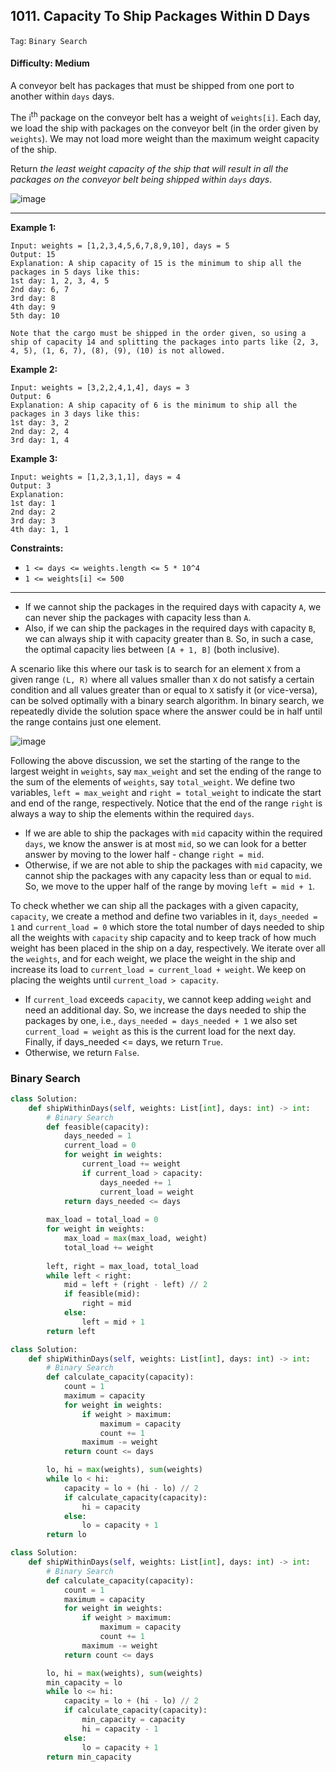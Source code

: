 ## 1011. Capacity To Ship Packages Within D Days

```Tag```: ```Binary Search```

#### Difficulty: Medium

A conveyor belt has packages that must be shipped from one port to another within ```days``` days.

The i<sup>th</sup> package on the conveyor belt has a weight of ```weights[i]```. Each day, we load the ship with packages on the conveyor belt (in the order given by ```weights```). We may not load more weight than the maximum weight capacity of the ship.

Return _the least weight capacity of the ship that will result in all the packages on the conveyor belt being shipped within ```days``` days_.

![image](https://user-images.githubusercontent.com/35042430/220540582-77d06c24-63b9-4a50-a725-4bb937d30ab2.png)

---

__Example 1:__
```
Input: weights = [1,2,3,4,5,6,7,8,9,10], days = 5
Output: 15
Explanation: A ship capacity of 15 is the minimum to ship all the packages in 5 days like this:
1st day: 1, 2, 3, 4, 5
2nd day: 6, 7
3rd day: 8
4th day: 9
5th day: 10

Note that the cargo must be shipped in the order given, so using a ship of capacity 14 and splitting the packages into parts like (2, 3, 4, 5), (1, 6, 7), (8), (9), (10) is not allowed.
```

__Example 2:__
```
Input: weights = [3,2,2,4,1,4], days = 3
Output: 6
Explanation: A ship capacity of 6 is the minimum to ship all the packages in 3 days like this:
1st day: 3, 2
2nd day: 2, 4
3rd day: 1, 4
```

__Example 3:__
```
Input: weights = [1,2,3,1,1], days = 4
Output: 3
Explanation:
1st day: 1
2nd day: 2
3rd day: 3
4th day: 1, 1
```

__Constraints:__

- ```1 <= days <= weights.length <= 5 * 10^4```
- ```1 <= weights[i] <= 500```

---

- If we cannot ship the packages in the required days with capacity ```A```, we can never ship the packages with capacity less than ```A```. 
- Also, if we can ship the packages in the required days with capacity ```B```, we can always ship it with capacity greater than ```B```. So, in such a case, the optimal capacity lies between ```[A + 1, B]``` (both inclusive).

A scenario like this where our task is to search for an element ```X``` from a given range ```(L, R)``` where all values smaller than ```X``` do not satisfy a certain condition and all values greater than or equal to ```X``` satisfy it (or vice-versa), can be solved optimally with a binary search algorithm. In binary search, we repeatedly divide the solution space where the answer could be in half until the range contains just one element.

![image](https://leetcode.com/problems/capacity-to-ship-packages-within-d-days/solutions/2934252/Figures/1011/1011-1.png)

Following the above discussion, we set the starting of the range to the largest weight in ```weights```, say ```max_weight``` and set the ending of the range to the sum of the elements of ```weights```, say ```total_weight```. We define two variables, ```left = max_weight``` and ```right = total_weight``` to indicate the start and end of the range, respectively. Notice that the end of the range ```right``` is always a way to ship the elements within the required ```days```.

- If we are able to ship the packages with ```mid``` capacity within the required ```days```, we know the answer is at most ```mid```, so we can look for a better answer by moving to the lower half - change ```right = mid```.
- Otherwise, if we are not able to ship the packages with ```mid``` capacity, we cannot ship the packages with any capacity less than or equal to ```mid```. So, we move to the upper half of the range by moving ```left = mid + 1```.

To check whether we can ship all the packages with a given capacity, ```capacity```, we create a method and define two variables in it, ```days_needed = 1``` and ```current_load = 0``` which store the total number of days needed to ship all the weights with ```capacity``` ship capacity and to keep track of how much weight has been placed in the ship on a day, respectively. We iterate over all the ```weights```, and for each weight, we place the weight in the ship and increase its load to ```current_load = current_load + weight```. We keep on placing the weights until ```current_load > capacity```. 

- If ```current_load``` exceeds ```capacity```, we cannot keep adding ```weight``` and need an additional day. So, we increase the days needed to ship the packages by one, i.e., ```days_needed = days_needed + 1``` we also set ```current_load = weight``` as this is the current load for the next day. Finally, if days_needed <= days, we return ```True```. 
- Otherwise, we return ```False```.    

### Binary Search

```Python
class Solution:
    def shipWithinDays(self, weights: List[int], days: int) -> int:
        # Binary Search
        def feasible(capacity):
            days_needed = 1
            current_load = 0
            for weight in weights:
                current_load += weight
                if current_load > capacity:
                    days_needed += 1
                    current_load = weight
            return days_needed <= days
        
        max_load = total_load = 0
        for weight in weights:
            max_load = max(max_load, weight)
            total_load += weight
        
        left, right = max_load, total_load
        while left < right:
            mid = left + (right - left) // 2
            if feasible(mid):
                right = mid
            else:
                left = mid + 1
        return left
```

```Python
class Solution:
    def shipWithinDays(self, weights: List[int], days: int) -> int:
        # Binary Search
        def calculate_capacity(capacity):
            count = 1
            maximum = capacity
            for weight in weights:
                if weight > maximum:
                    maximum = capacity
                    count += 1
                maximum -= weight
            return count <= days

        lo, hi = max(weights), sum(weights)
        while lo < hi:
            capacity = lo + (hi - lo) // 2
            if calculate_capacity(capacity):
                hi = capacity
            else:
                lo = capacity + 1
        return lo
```

```Python
class Solution:
    def shipWithinDays(self, weights: List[int], days: int) -> int:
        # Binary Search
        def calculate_capacity(capacity):
            count = 1
            maximum = capacity
            for weight in weights:
                if weight > maximum:
                    maximum = capacity
                    count += 1
                maximum -= weight
            return count <= days

        lo, hi = max(weights), sum(weights)
        min_capacity = lo
        while lo <= hi:
            capacity = lo + (hi - lo) // 2
            if calculate_capacity(capacity):
                min_capacity = capacity
                hi = capacity - 1
            else:
                lo = capacity + 1
        return min_capacity
```
